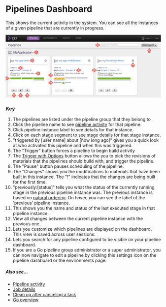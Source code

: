 # Pipelines Dashboard

This shows the current activity in the system. You can see all the instances of a given pipeline that are currently in progress.

![Pipelines Dashboard Page](../resources/images/cruise/pipelines_dashboard.png)

### Key

1.  The pipelines are listed under the pipeline group that they belong to
2.  Click the pipeline name to see [pipeline activity](../navigations/pipeline_activity_page.html) for that pipeline.
3.  Click pipeline instance label to see details for that instance.
4.  Click on each stage segment to see [stage details](../navigations/stage_details_page.html) for that stage instance.
5.  "triggered by [user name] about [how long ago]" gives you a quick look at who activated this pipeline and when this was triggered.
6.  The "Trigger" button forces a pipeline to begin build activity
7.  The [Trigger with Options](trigger_with_options.html) button allows the you to pick the revisions of materials that the pipelines should build with, and trigger the pipeline.
8.  The "Pause" button pauses scheduling of the pipeline.
9.  The "Changes" shows you the modifications to materials that have been built in this instance. The "!" indicates that the changes are being built for the first time.
10. "previously:[status]" tells you what the status of the currently running stage in the previous pipeline instance was. The previous instance is based on [natural ordering](../faq/ordering_of_pipelines.html). On hover, you can see the label of the 'previous' pipeline instance.
11. This shows you the name and status of the last executed stage in that pipeline instance.
12. View all changes between the current pipeline instance with the previous one.
13. Lets you customize which pipelines are displayed on the dashboard. This view is saved across user sessions.
14. Lets you search for any pipeline configured to be visible on your pipeline dashboard.
15. If you are a Go pipeline group administrator or a super administrator, you can now navigate to edit a pipeline by clicking this settings icon on the pipeline dashboard or the environments page.

##### Also see...

-   [Pipeline activity](../navigations/pipeline_activity_page.html)
-   [Job details](../navigations/job_details_page.html)
-   [Clean up after canceling a task](dev_clean_up_when_cancel.html)
-   [Go overview](welcome_to_go.html)